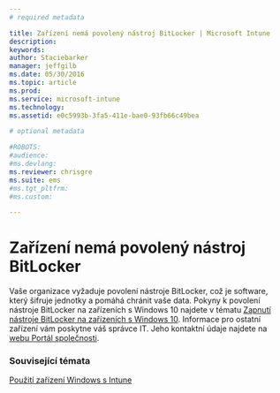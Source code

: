 ```yaml
---
# required metadata

title: Zařízení nemá povolený nástroj BitLocker | Microsoft Intune
description:
keywords:
author: Staciebarker
manager: jeffgilb
ms.date: 05/30/2016
ms.topic: article
ms.prod:
ms.service: microsoft-intune
ms.technology:
ms.assetid: e0c5993b-3fa5-411e-bae0-93fb66c49bea

# optional metadata

#ROBOTS:
#audience:
#ms.devlang:
ms.reviewer: chrisgre
ms.suite: ems
#ms.tgt_pltfrm:
#ms.custom:

---
```



# Zařízení nemá povolený nástroj BitLocker

Vaše organizace vyžaduje povolení nástroje BitLocker, což je software, který šifruje jednotky a pomáhá chránit vaše data. Pokyny k povolení nástroje BitLocker na zařízeních s Windows 10 najdete v tématu [Zapnutí nástroje BitLocker na zařízeních s Windows 10](https://gallery.technet.microsoft.com/How-to-turn-on-BitLocker-34294d3d). Informace pro ostatní zařízení vám poskytne váš správce IT. Jeho kontaktní údaje najdete na [webu Portál společnosti](http://portal.manage.microsoft.com).

### Související témata
[Použití zařízení Windows s Intune](using-your-windows-device-with-intune.md)

<!--HONumber=Jun16_HO2-->


